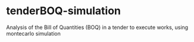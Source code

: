# tenderBOQ-simulation
Analysis of the Bill of Quantities (BOQ) in a tender to execute works, using montecarlo simulation
